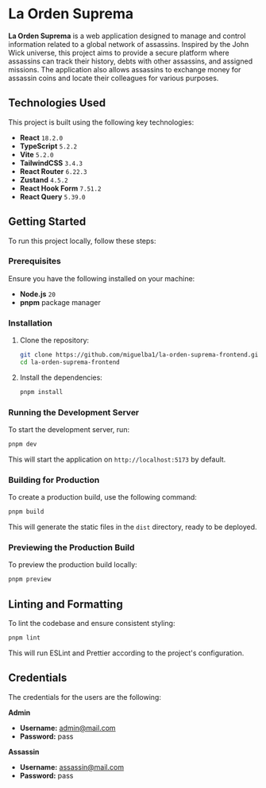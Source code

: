 # La Orden Suprema

**La Orden Suprema** is a web application designed to manage and control information related to a global network of assassins. Inspired by the John Wick universe, this project aims to provide a secure platform where assassins can track their history, debts with other assassins, and assigned missions. The application also allows assassins to exchange money for assassin coins and locate their colleagues for various purposes.

## Technologies Used

This project is built using the following key technologies:

- **React** `18.2.0`
- **TypeScript** `5.2.2`
- **Vite** `5.2.0`
- **TailwindCSS** `3.4.3`
- **React Router** `6.22.3`
- **Zustand** `4.5.2`
- **React Hook Form** `7.51.2`
- **React Query** `5.39.0`

## Getting Started

To run this project locally, follow these steps:

### Prerequisites

Ensure you have the following installed on your machine:

- **Node.js** `20`
- **pnpm** package manager

### Installation

1. Clone the repository:
   ```bash
   git clone https://github.com/miguelba1/la-orden-suprema-frontend.git
   cd la-orden-suprema-frontend
   ```

2. Install the dependencies:
   ```bash
   pnpm install
   ```

### Running the Development Server

To start the development server, run:

```bash
pnpm dev
```

This will start the application on `http://localhost:5173` by default.

### Building for Production

To create a production build, use the following command:

```bash
pnpm build
```

This will generate the static files in the `dist` directory, ready to be deployed.

### Previewing the Production Build

To preview the production build locally:

```bash
pnpm preview
```

## Linting and Formatting

To lint the codebase and ensure consistent styling:

```bash
pnpm lint
```

This will run ESLint and Prettier according to the project's configuration.

## Credentials
The credentials for the users are the following:  

**Admin**
- **Username:** admin@mail.com
- **Password:** pass

**Assassin**
- **Username:** assassin@mail.com
- **Password:** pass


